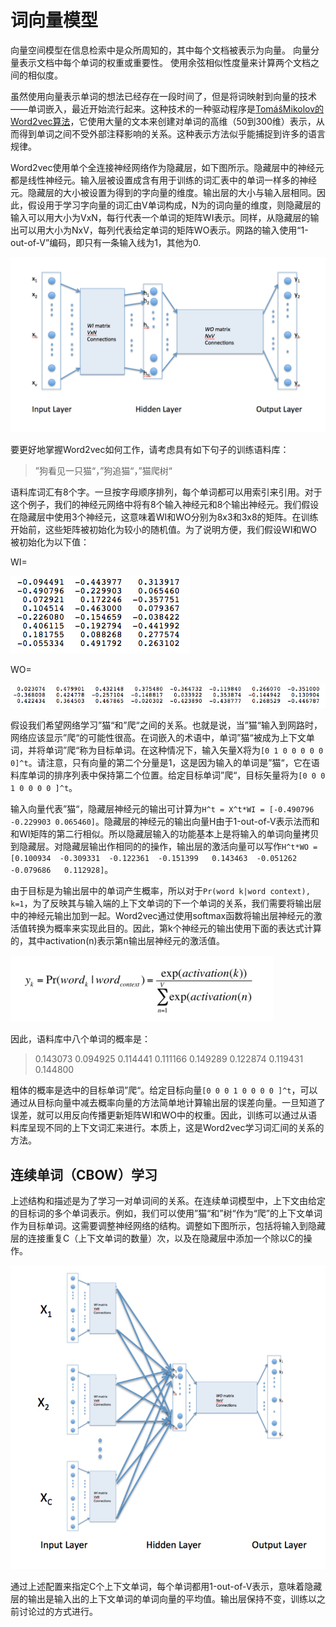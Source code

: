 # 词向量模型

向量空间模型在信息检索中是众所周知的，其中每个文档被表示为向量。 向量分量表示文档中每个单词的权重或重要性。 使用余弦相似性度量来计算两个文档之间的相似度。

虽然使用向量表示单词的想法已经存在一段时间了，但是将词映射到向量的技术——单词嵌入，最近开始流行起来。这种技术的一种驱动程序是[TomášMikolov的Word2vec算法](https://code.google.com/p/word2vec/)，它使用大量的文本来创建对单词的高维（50到300维）表示，从而得到单词之间不受外部注释影响的关系。这种表示方法似乎能捕捉到许多的语言规律。

Word2vec使用单个全连接神经网络作为隐藏层，如下图所示。隐藏层中的神经元都是线性神经元。输入层被设置成含有用于训练的词汇表中的单词一样多的神经元。隐藏层的大小被设置为得到的字向量的维度。输出层的大小与输入层相同。因此，假设用于学习字向量的词汇由V单词构成，N为的词向量的维度，则隐藏层的输入可以用大小为VxN，每行代表一个单词的矩阵WI表示。同样，从隐藏层的输出可以用大小为NxV，每列代表给定单词的矩阵WO表示。网路的输入使用“1-out-of-V”编码，即只有一条输入线为1，其他为0.

![figure1](figures/figure1.png)

要更好地掌握Word2vec如何工作，请考虑具有如下句子的训练语料库：

> ”狗看见一只猫“，”狗追猫“，”猫爬树“

语料库词汇有8个字。一旦按字母顺序排列，每个单词都可以用索引来引用。对于这个例子，我们的神经元网络中将有8个输入神经元和8个输出神经元。我们假设在隐藏层中使用3个神经元，这意味着WI和WO分别为8x3和3x8的矩阵。在训练开始前，这些矩阵被初始化为较小的随机值。为了说明方便，我们假设WI和WO被初始化为以下值：

WI=

![figure2](figures/figure2.png)

WO=

![figure3](figures/figure3.png)

假设我们希望网络学习”猫“和”爬“之间的关系。也就是说，当”猫“输入到网路时，网络应该显示”爬“的可能性很高。在词嵌入的术语中，单词”猫“被成为上下文单词，并将单词”爬“称为目标单词。在这种情况下，输入矢量X将为`[0 1 0 0 0 0 0 0]^t`。请注意，只有向量的第二个分量是1，这是因为输入的单词是”猫“，它在语料库单词的排序列表中保持第二个位置。给定目标单词”爬“，目标矢量将为`[0 0 0 1 0 0 0 0 ]^t`。

输入向量代表”猫“，隐藏层神经元的输出可计算为`H^t = X^t*WI = [-0.490796 -0.229903 0.065460]`。隐藏层的神经元的输出向量H由于1-out-of-V表示法而和和WI矩阵的第二行相似。所以隐藏层输入的功能基本上是将输入的单词向量拷贝到隐藏层。对隐藏层输出作相同的的操作，输出层的激活向量可以写作`H^t*WO = [0.100934  -0.309331  -0.122361  -0.151399   0.143463  -0.051262  -0.079686   0.112928]`。

由于目标是为输出层中的单词产生概率，所以对于`Pr(word k|word context), k=1`，为了反映其与输入端的上下文单词的下一个单词的关系，我们需要将输出层中的神经元输出加到一起。Word2vec通过使用softmax函数将输出层神经元的激活值转换为概率来实现此目的。因此，第k个神经元的输出使用下面的表达式计算的，其中activation(n)表示第n输出层神经元的激活值。

![figure4](figures/figure4.png)

因此，语料库中八个单词的概率是：

> 0.143073   0.094925   0.114441   0.111166   0.149289   0.122874   0.119431   0.144800

粗体的概率是选中的目标单词”爬“。给定目标向量`[0 0 0 1 0 0 0 0 ]^t`，可以通过从目标向量中减去概率向量的方法简单地计算输出层的误差向量。一旦知道了误差，就可以用反向传播更新矩阵WI和WO中的权重。因此，训练可以通过从语料库呈现不同的上下文词汇来进行。本质上，这是Word2vec学习词汇间的关系的方法。

## 连续单词（CBOW）学习

上述结构和描述是为了学习一对单词间的关系。在连续单词模型中，上下文由给定的目标词的多个单词表示。例如，我们可以使用”猫“和”树“作为“爬”的上下文单词作为目标单词。这需要调整神经网络的结构。调整如下图所示，包括将输入到隐藏层的连接重复C（上下文单词的数量）次，以及在隐藏层中添加一个除以C的操作。

![figure5](figures/figure5.png)

通过上述配置来指定C个上下文单词，每个单词都用1-out-of-V表示，意味着隐藏层的输出是输入出的上下文单词的单词向量的平均值。输出层保持不变，训练以之前讨论过的方式进行。